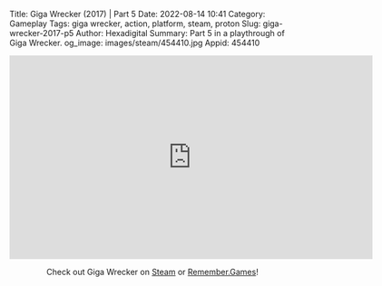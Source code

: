 Title: Giga Wrecker (2017) | Part 5
Date: 2022-08-14 10:41
Category: Gameplay
Tags: giga wrecker, action, platform, steam, proton
Slug: giga-wrecker-2017-p5
Author: Hexadigital
Summary: Part 5 in a playthrough of Giga Wrecker.
og_image: images/steam/454410.jpg
Appid: 454410

<center><iframe src="https://www.youtube.com/embed/LMFC-3GP8dY?feature=oembed" allow="accelerometer; autoplay; encrypted-media; gyroscope; picture-in-picture" width="640" height="360" frameborder="0"></iframe>

Check out Giga Wrecker on [Steam](https://store.steampowered.com/app/454410/?curator_clanid=34633900) or [Remember.Games](https://remember.games/game/3356/)!</center>